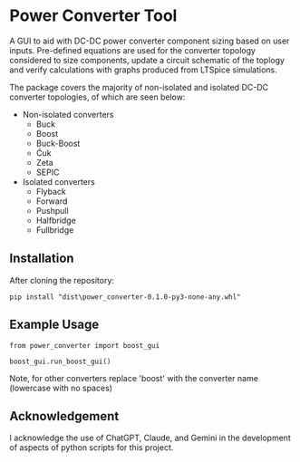 # Power Converter Tool

A GUI to aid with DC-DC power converter component sizing based on user inputs. Pre-defined equations are used for the converter topology considered to size components, update a circuit schematic of the toplogy and verify calculations with graphs produced from LTSpice simulations.

The package covers the majority of non-isolated and isolated DC-DC converter topologies, of which are seen below:
- Non-isolated converters 
    - Buck
    - Boost
    - Buck-Boost
    - Ćuk
    - Zeta
    - SEPIC
- Isolated converters
    - Flyback
    - Forward
    - Pushpull
    - Halfbridge
    - Fullbridge

## Installation

After cloning the repository:
```
pip install "dist\power_converter-0.1.0-py3-none-any.whl"
```

## Example Usage

```
from power_converter import boost_gui

boost_gui.run_boost_gui()
```

Note, for other converters replace 'boost' with the converter name (lowercase with no spaces)


## Acknowledgement

I acknowledge the use of ChatGPT, Claude, and Gemini in the development of aspects of python scripts for this project.